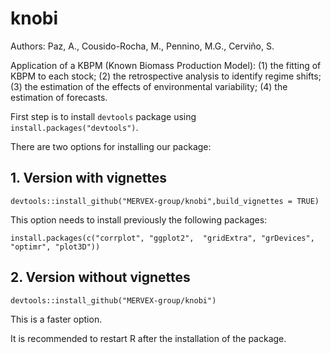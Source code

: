 # knobi

Authors: Paz, A., Cousido-Rocha, M., Pennino, M.G., Cerviño, S.

Application of a KBPM (Known Biomass Production Model):
(1) the fitting of KBPM to each stock;
(2) the retrospective analysis to identify regime shifts;
(3) the estimation of the effects of environmental variability;
(4) the estimation of forecasts.

First step is to install `devtools` package using `install.packages("devtools")`.

There are two options for installing our package:

## 1. Version with vignettes

```
devtools::install_github("MERVEX-group/knobi",build_vignettes = TRUE)
```

This option needs to install previously the following packages:

```
install.packages(c("corrplot", "ggplot2",  "gridExtra", "grDevices",  "optimr", "plot3D"))
```

## 2. Version without vignettes

```
devtools::install_github("MERVEX-group/knobi")
```

This is a faster option.

It is recommended to restart R after the installation of the package.
